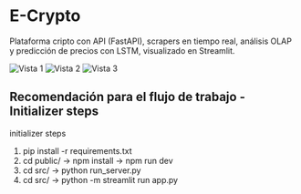 # E-Crypto
Plataforma cripto con API (FastAPI), scrapers en tiempo real, análisis OLAP y predicción de precios con LSTM, visualizado en Streamlit.

![Vista 1](assets/home.jpeg)
![Vista 2](assets/chat.png)
![Vista 3](assets/dash.png)

## Recomendación para el flujo de trabajo - Initializer steps

initializer steps
1. pip install -r requirements.txt
2. cd public/ -> npm install -> npm run dev
3. cd src/ -> python run_server.py
4. cd src/ -> python -m streamlit run app.py





 
